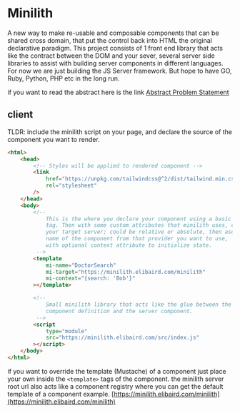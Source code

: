# Minilith

A new way to make re-usable and composable components that can be shared cross domain, that put the control back into HTML the original declarative paradigm. This project consists of 1 front end library that acts like the contract between the DOM and your sever, several server side libraries to assist with building server components in different languages. For now we are just building the JS Server framework. But hope to have GO, Ruby, Python, PHP etc in the long run.

if you want to read the abstract here is the link [Abstract Problem Statement](/fuzzybaird/minilith/abstract)

## client

TLDR: include the minilith script on your page, and declare the source of the component you want to render.

```html
<html>
	<head>
		<!-- Styles will be applied to rendered component -->
		<link
			href="https://unpkg.com/tailwindcss@^2/dist/tailwind.min.css"
			rel="stylesheet"
		/>
	</head>
	<body>
		<!-- 
			This is the where you declare your component using a basic template
			tag. Then with some custom attributes that minilith uses, choose
			your target server; could be relative or absolute, then aso a
			name of the component from that provider you want to use,
			with optional context attribute to initialize state.
		 -->
		<template
			mi-name="DoctorSearch"
			mi-target="https://minilith.elibaird.com/minilith"
			mi-context="{search: 'Bob'}"
		></template>

		<!-- 
			Small minilith library that acts like the glue between the client
			component definition and the server component.
		 -->
		<script
			type="module"
			src="https://minilith.elibaird.com/src/index.js"
		></script>
	</body>
</html>
```

if you want to override the template (Mustache) of a component just place your own inside the `<template>` tags of the component. the minilith server root url also acts like a component registry where you can get the default template of a component example. [https://minilith.elibaird.com/minilith](https://minilith.elibaird.com/minilith)
